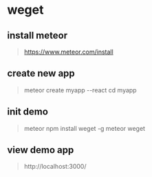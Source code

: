 # weget

## install meteor
> https://www.meteor.com/install

## create new app
>meteor create myapp --react
>cd myapp

## init demo
>meteor npm install weget -g
>meteor weget

## view demo app
>http://localhost:3000/
